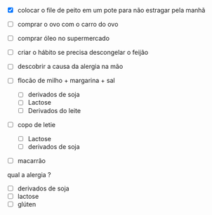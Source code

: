 - [x] colocar o file de peito em um pote para não estragar pela manhã
- [ ] comprar o ovo com o carro do ovo
- [ ] comprar óleo no supermercado
- [ ] criar o hábito se precisa descongelar o feijão
- [ ] descobrir a causa da alergia na mão 

- [ ] flocão de milho + margarina + sal
	- [ ] derivados de soja
	- [ ] Lactose
	- [ ] Derivados do leite
- [ ] copo de letie
	- [ ] Lactose
	- [ ] derivados de soja
- [ ] macarrão

qual a alergia ?
- [ ] derivados de soja
- [ ] lactose
- [ ] glúten